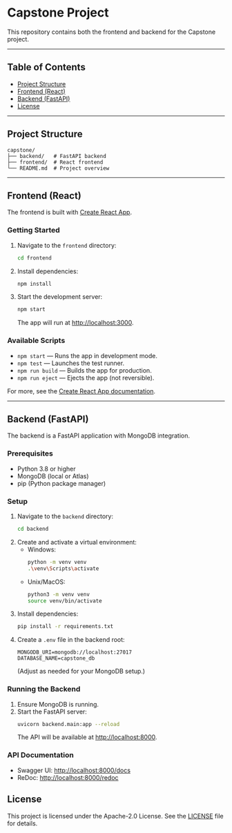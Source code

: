# Capstone Project

This repository contains both the frontend and backend for the Capstone project.

---

## Table of Contents
- [Project Structure](#project-structure)
- [Frontend (React)](#frontend-react)
- [Backend (FastAPI)](#backend-fastapi)
- [License](#license)

---

## Project Structure

```
capstone/
├── backend/   # FastAPI backend
├── frontend/  # React frontend
└── README.md  # Project overview
```

---

## Frontend (React)

The frontend is built with [Create React App](https://github.com/facebook/create-react-app).

### Getting Started

1. Navigate to the `frontend` directory:
   ```bash
   cd frontend
   ```
2. Install dependencies:
   ```bash
   npm install
   ```
3. Start the development server:
   ```bash
   npm start
   ```
   The app will run at [http://localhost:3000](http://localhost:3000).

### Available Scripts
- `npm start` — Runs the app in development mode.
- `npm test` — Launches the test runner.
- `npm run build` — Builds the app for production.
- `npm run eject` — Ejects the app (not reversible).

For more, see the [Create React App documentation](https://facebook.github.io/create-react-app/docs/getting-started).

---

## Backend (FastAPI)

The backend is a FastAPI application with MongoDB integration.

### Prerequisites
- Python 3.8 or higher
- MongoDB (local or Atlas)
- pip (Python package manager)

### Setup
1. Navigate to the `backend` directory:
   ```bash
   cd backend
   ```
2. Create and activate a virtual environment:
   - Windows:
     ```bash
     python -m venv venv
     .\venv\Scripts\activate
     ```
   - Unix/MacOS:
     ```bash
     python3 -m venv venv
     source venv/bin/activate
     ```
3. Install dependencies:
   ```bash
   pip install -r requirements.txt
   ```
4. Create a `.env` file in the backend root:
   ```env
   MONGODB_URI=mongodb://localhost:27017
   DATABASE_NAME=capstone_db
   ```
   (Adjust as needed for your MongoDB setup.)

### Running the Backend
1. Ensure MongoDB is running.
2. Start the FastAPI server:
   ```bash
   uvicorn backend.main:app --reload
   ```
   The API will be available at [http://localhost:8000](http://localhost:8000).

### API Documentation
- Swagger UI: [http://localhost:8000/docs](http://localhost:8000/docs)
- ReDoc: [http://localhost:8000/redoc](http://localhost:8000/redoc)


## License

This project is licensed under the Apache-2.0 License. See the [LICENSE](LICENSE) file for details. 